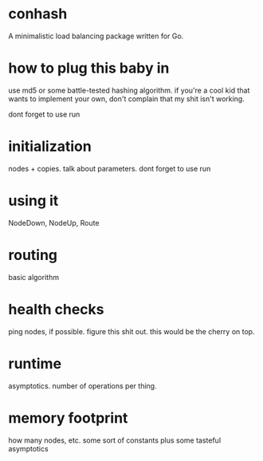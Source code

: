 # conhash
A minimalistic load balancing package written for Go.

# how to plug this baby in
use md5 or some battle-tested hashing algorithm. if you're a cool
kid that wants to implement your own, don't complain that my
shit isn't working.

dont forget to use run

# initialization
nodes + copies. talk about parameters.
dont forget to use run

# using it
NodeDown, NodeUp, Route

# routing
basic algorithm

# health checks
ping nodes, if possible. figure this shit out. this would be
the cherry on top.

# runtime 
asymptotics. number of operations per thing.

# memory footprint
how many nodes, etc. some sort of constants plus some tasteful
asymptotics
